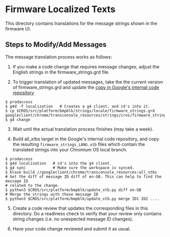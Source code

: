 # Firmware Localized Texts

This directory contains translations for the message strings shown in the
firmware UI.

## Steps to Modify/Add Messages
The message translation process works as follows:

1. If you make a code change that requires message changes, adjust the English
strings in the firmware_strings.grd file.

2. To trigger translation of updated messages, take the the current version of
firmware_strings.grd and update the [copy in Google's internal code repository
](https://cs.corp.google.com/piper///depot/google3/googleclient/chrome/transconsole_resources/strings/cros/firmware_strings.grd)

```shell
$ prodaccess
$ g4d -f localization   # Creates a g4 client, and cd's into it.
$ cp $CROS/src/platform/bmpblk/strings/locale/firmware_strings.grd googleclient/chrome/transconsole_resources/strings/cros/firmware_strings.grd
$ g4 change
```

3. Wait until the actual translation process finishes (may take a week).

4. Build all_xtbs target in the Google's internal code repository, and copy the
resulting `firmware_strings_LANG.xtb` files which contain the translated strings
into your Chromium OS local branch.

```shell
$ prodaccess
$ g4d localization   # cd's into the g4 client.
$ g4 sync            # Make sure the workspace is synced.
$ blaze build //googleclient/chrome/transconsole_resources:all_xtbs
# Get the diff of message ID diff of en-GB. This can help to find the message ID
# related to the change.
$ python3 $CROS/src/platform/bmpblk/update_xtb.py diff en-GB
# Merge the strings with those message ID
$ python3 $CROS/src/platform/bmpblk/update_xtb.py merge ID1 ID2 ....
```

5. Create a code review that updates the corresponding files in this
directory. Do a readiness check to verify that your review only contains string
changes (i.e. no unexpected message ID changes).

6. Have your code change reviewed and submit it as usual.
